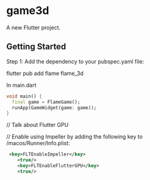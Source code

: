 # game3d

A new Flutter project.


## Getting Started

Step 1: Add the dependency to your pubspec.yaml file:

flutter pub add flame flame_3d

In main.dart

```dart
void main() {
  final game = FlameGame();
  runApp(GameWidget(game: game));
}

```

// Talk about Flutter GPU

// Enable using Impeller by adding the following key to /macos/Runner/Info.plist:

```xml
 <key>FLTEnableImpeller</key>
    <true/>
    <key>FLTEnableFlutterGPU</key>
    <true/>
```